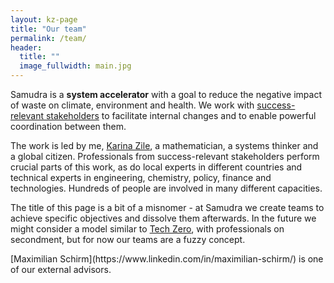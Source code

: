 ```yaml
---
layout: kz-page
title: "Our team"
permalink: /team/
header:
  title: ""
  image_fullwidth: main.jpg
---
```


Samudra is a **system accelerator** with a goal to reduce the negative impact of waste on climate, environment and health. 
We work with [success-relevant stakeholders](/about#stakeholders) to facilitate internal changes and to enable powerful coordination between them. 

The work is led by me, [Karina Zile](https://www.linkedin.com/in/karina-zile/), a mathematician, a systems thinker and a global citizen. 
Professionals from success-relevant stakeholders perform crucial parts of this work, as do local experts in different countries and technical experts in engineering, chemistry, policy, finance and technologies. 
Hundreds of people are involved in many different capacities. 

The title of this page is a bit of a misnomer - at Samudra we create teams to achieve specific objectives and dissolve them afterwards. 
In the future we might consider a model similar to [Tech Zero](https://techzero.technation.io/), with professionals on secondment, but for now our teams are a fuzzy concept.

<span class="comment">
[Maximilian Schirm](https://www.linkedin.com/in/maximilian-schirm/) is one of our external advisors.
</span>
